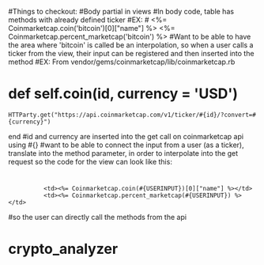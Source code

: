 #Things to checkout:
#Body partial in views
#In body code, table has methods with already defined ticker
#EX:
#<tbody>
            <tr>
              <td><%= Coinmarketcap.coin('bitcoin')[0]["name"] %></td>
              <td><%= Coinmarketcap.percent_marketcap('bitcoin') %></td>
#Want to be able to have the area where 'bitcoin' is called be an interpolation, so when a user calls a ticker from the view, their input can be registered and then inserted into the method
#EX: From vendor/gems/coinmarketcap/lib/coinmarketcap.rb
# def self.coin(id, currency = 'USD')
    HTTParty.get("https://api.coinmarketcap.com/v1/ticker/#{id}/?convert=#{currency}")
  end
#id and currency are inserted into the get call on coinmarketcap api using #{}
#want to be able to connect the input from a user (as a ticker), translate into the method parameter, in order to interpolate into the get request so the code for the view can look like this:
#         <tr>
              <td><%= Coinmarketcap.coin(#{USERINPUT})[0]["name"] %></td>
              <td><%= Coinmarketcap.percent_marketcap(#{USERINPUT}) %></td>
#so the user can directly call the methods from the api
# crypto_analyzer
